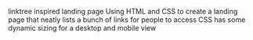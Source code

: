 linktree inspired landing page
Using HTML and CSS to create a landing page that neatly lists a bunch of links for people to access
CSS has some dynamic sizing for a desktop and mobile view
